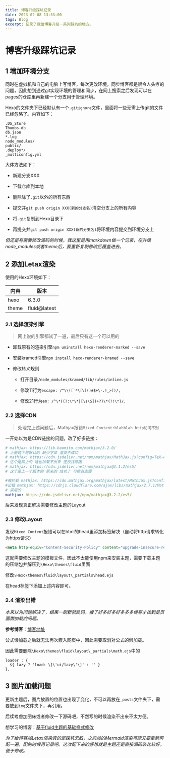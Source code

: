 ```yaml
---
title: 博客升级踩坑记录
date: 2023-02-08 13:33:00
tags: Blog
excerpt: 记录了我给博客升级一系列踩坑的地方。
---
```


# 博客升级踩坑记录

## 1 增加环境分支

同时在虚拟机和自己的电脑上写博客，每次更改环境，同步博客都是很令人头疼的问题，因此想到通过git实现环境的管理和同步，在网上搜索之后发现可以在pages的仓库里再新建一个分支用于管理环境。

Hexo的文件夹下已经默认有一个`.gitignore`文件，里面将一些无需上传git的文件已经忽略了。内容如下：

```gitignore
.DS_Store
Thumbs.db
db.json
*.log
node_modules/
public/
.deploy*/
_multiconfig.yml
```

大体方法如下：

- 新建分支XXX

- 下载仓库到本地

- 删除除了`.git`以外的所有东西

- 提交并`git push origin XXX(新的分支名)`清空分支上的所有内容

- 将`.git`复制到Hexo目录下

- 再提交并`git push origin XXX(新的分支名)`将环境内容提交到环境分支上

*但还是有需要修改源码的时候，我这里是用markdown做一个记录，在升级node_modules或者theme后，要重新复制修改后覆盖进去。*

## 2 添加Letax渲染

使用的Hexo环境如下：

|内容|版本|
|-|-|
|hexo|6.3.0|
|theme|fluid@latest|

### 2.1 选择渲染引擎

>网上说的引擎都试了一遍，最后只有这一个可以用的

- 卸载原有的渲染引擎`npm uninstall hexo-renderer-marked --save`

- 安装kramed引擎`npm install hexo-renderer-kramed --save`

- 修改转义规则

  - 打开目录`/node_modules/kramed/lib/rules/inline.js`
  
  - 修改11行为``escape: /^\\([`*\[\]()#$+\-.!_>])/,``

  - 修改21行为``em: /^\*((?:\*\*|[\s\S])+?)\*(?!\*)/,``

### 2.2 选择CDN

>处理完上述问题后，Mathjax报错`Mixed Content:blahblah http访问不到`

一开始以为是CDN链接的问题，改了好多链接：

```yml
# mathjax: https://lib.baomitu.com/mathjax/3.2.0/
# 上面这个是默认的 缺少字体 渲染不成功
# mathjax: https://cdn.jsdelivr.net/npm/mathjax/MathJax.js?config=TeX-AMS-MML_HTMLorMML
# 这个是网上的 啥也加载不出来 还没找原因
# mathjax: https://cdn.jsdelivr.net/npm/mathjax@3.1.2/es5/
# 这个是上一个版本的 原来的 成功了 可能有点慢

#被拦截 mathjax: https://cdn.mathjax.org/mathjax/latest/MathJax.js?config=TeX-AMS-MML_HTMLorMML
#出错 mathjax: https://cdnjs.cloudflare.com/ajax/libs/mathjax/2.7.1/MathJax.js?config=TeX-AMS-MML_HTMLorMML
# 采用的
mathjax: https://cdn.jsdelivr.net/npm/mathjax@3.2.2/es5/
```

后来发现真正解决需要修改主题的Layout

### 2.3 修改Layout

发现`Mixed Content`报错可以在html的head里添加标签解决（自动将http请求转化为https请求）

```html
<meta http-equiv="Content-Security-Policy" content="upgrade-insecure-requests">
```

这就需要修改主题的模板文件，因此不太能使用npm来安装主题，需要下载主题的压缩包并解压到`\Hexo\themes\fluid`里面

修改`\Hexo\themes\fluid\layout\_partials\head.ejs`

在head标签下添加上述内容即可。

### 2.4 渲染出错

*本来以为问题解决了，结果一刷新就乱码，搜了好多好多好多多多博客才找到是页面懒加载的问题。*

**参考博客**：[博客地址](https://cloud.tencent.com/developer/article/2067298)

公式懒加载之后就无法再次嵌入网页中，因此需要取消对公式的懒加载。

因此需要删除`\Hexo\themes\fluid\layout\_partials\math.ejs`中的

```ejs
loader : {
  ${ lazy ? 'load: \[\'ui/lazy\'\]' : '' }
},
```

## 3 图片加载问题

更新主题后，图片放置的位置也出现了变化，不可以再放在`_posts`文件夹下，需要放到`img`文件夹下，再引用。

后续考虑加图床或者修改一下源码吧，不然写的时候渲染不出来不太方便。

想学习的博客：[基于fluid主题的基础样式修改](http://www.mmyosotis.cn/post/3433766775/)

*为了给博客加Letax渲染真的是踩坑无数，之前加的Mermaid渲染可能又要重新再配一遍，配的时候再记录吧。这次配下来的感想就是主题还是直接源码装比较好，便于修改。*
